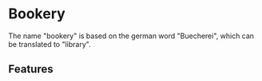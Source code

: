# Bookery
The name "bookery" is based on the german word "Buecherei", which can be translated to "library".

## Features